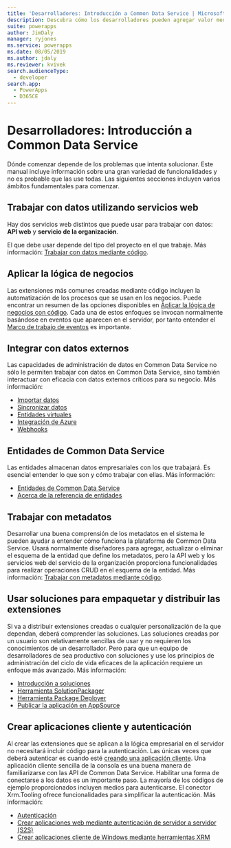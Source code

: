 ```yaml
---
title: 'Desarrolladores: Introducción a Common Data Service | Microsoft Docs'
description: Descubra cómo los desarrolladores pueden agregar valor mediante Common Data Service en PowerApps.
suite: powerapps
author: JimDaly
manager: ryjones
ms.service: powerapps
ms.date: 08/05/2019
ms.author: jdaly
ms.reviewer: kvivek
search.audienceType:
  - developer
search.app:
  - PowerApps
  - D365CE
---
```


# <a name="developers-get-started-with-common-data-service"></a>Desarrolladores: Introducción a Common Data Service

Dónde comenzar depende de los problemas que intenta solucionar. Este manual incluye información sobre una gran variedad de funcionalidades y no es probable que las use todas. Las siguientes secciones incluyen varios ámbitos fundamentales para comenzar.

## <a name="work-with-data-using-web-services"></a>Trabajar con datos utilizando servicios web

Hay dos servicios web distintos que puede usar para trabajar con datos: **API web** y **servicio de la organización**. 

El que debe usar depende del tipo del proyecto en el que trabaje. Más información: [Trabajar con datos mediante código](work-with-data-cds.md).

## <a name="applying-business-logic"></a>Aplicar la lógica de negocios

Las extensiones más comunes creadas mediante código incluyen la automatización de los procesos que se usan en los negocios. Puede encontrar un resumen de las opciones disponibles en [Aplicar la lógica de negocios con código](apply-business-logic-with-code.md). Cada una de estos enfoques se invocan normalmente basándose en eventos que aparecen en el servidor, por tanto entender el [Marco de trabajo de eventos](event-framework.md) es importante.

## <a name="integrate-with-external-data"></a>Integrar con datos externos

Las capacidades de administración de datos en Common Data Service no sólo le permiten trabajar con datos en Common Data Service, sino también interactuar con eficacia con datos externos críticos para su negocio. Más información: 

- [Importar datos](/powerapps/developer/common-data-service/import-data)
- [Sincronizar datos](/powerapps/developer/common-data-service/data-synchronization)
- [Entidades virtuales](/powerapps/developer/common-data-service/virtual-entities/get-started-ve)
- [Integración de Azure](/powerapps/developer/common-data-service/azure-integration)
- [Webhooks](/powerapps/developer/common-data-service/use-webhooks
)

## <a name="common-data-service-entities"></a>Entidades de Common Data Service

Las entidades almacenan datos empresariales con los que trabajará. Es esencial entender lo que son y cómo trabajar con ellas.
Más información:

- [Entidades de Common Data Service](entities.md)
- [Acerca de la referencia de entidades](reference/about-entity-reference.md)

## <a name="work-with-metadata"></a>Trabajar con metadatos

Desarrollar una buena comprensión de los metadatos en el sistema le pueden ayudar a entender cómo funciona la plataforma de Common Data Service. Usará normalmente diseñadores para agregar, actualizar o eliminar el esquema de la entidad que define los metadatos, pero la API web y los servicios web del servicio de la organización proporciona funcionalidades para realizar operaciones CRUD en el esquema de la entidad. Más información: [Trabajar con metadatos mediante código](metadata-services.md). 

## <a name="use-solutions-to-package-and-distribute-extensions"></a>Usar soluciones para empaquetar y distribuir las extensiones

Si va a distribuir extensiones creadas o cualquier personalización de la que dependan, deberá comprender las soluciones. Las soluciones creadas por un usuario son relativamente sencillas de usar y no requieren los conocimientos de un desarrollador. Pero para que un equipo de desarrolladores de sea productivo con soluciones y use los principios de administración del ciclo de vida eficaces de la aplicación requiere un enfoque más avanzado. Más información:

 - [Introducción a soluciones](introduction-solutions.md)
 - [Herramienta SolutionPackager](compress-extract-solution-file-solutionpackager.md)
 - [Herramienta Package Deployer](./package-deployer/create-packages-package-deployer.md)
 - [Publicar la aplicación en AppSource](publish-app-appsource.md)

## <a name="create-client-applications-and-authentication"></a>Crear aplicaciones cliente y autenticación

Al crear las extensiones que se aplican a la lógica empresarial en el servidor no necesitará incluir código para la autenticación. Las únicas veces que deberá autenticar es cuando esté [creando una aplicación cliente](/powerapps/developer/common-data-service/connect-cds). Una aplicación cliente sencilla de la consola es una buena manera de familiarizarse con las API de Common Data Service. Habilitar una forma de conectarse a los datos es un importante paso. La mayoría de los códigos de ejemplo proporcionados incluyen medios para autenticarse. El conector Xrm.Tooling ofrece funcionalidades para simplificar la autenticación. Más información:

- [Autenticación](authentication.md)
- [Crear aplicaciones web mediante autenticación de servidor a servidor (S2S)](/powerapps/developer/common-data-service/build-web-applications-server-server-s2s-authentication)
- [Crear aplicaciones cliente de Windows mediante herramientas XRM](/powerapps/developer/common-data-service/xrm-tooling/build-windows-client-applications-xrm-tools)
